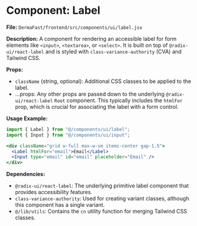 # Component: Label

**File:** `DermaFast/frontend/src/components/ui/label.jsx`

**Description:**
A component for rendering an accessible label for form elements like `<input>`, `<textarea>`, or `<select>`. It is built on top of `@radix-ui/react-label` and is styled with `class-variance-authority` (CVA) and Tailwind CSS.

**Props:**
*   `className` (string, optional): Additional CSS classes to be applied to the label.
*   ...props: Any other props are passed down to the underlying `@radix-ui/react-label` `Root` component. This typically includes the `htmlFor` prop, which is crucial for associating the label with a form control.

**Usage Example:**

```jsx
import { Label } from "@/components/ui/label";
import { Input } from "@/components/ui/input";

<div className="grid w-full max-w-sm items-center gap-1.5">
  <Label htmlFor="email">Email</Label>
  <Input type="email" id="email" placeholder="Email" />
</div>
```

**Dependencies:**
*   `@radix-ui/react-label`: The underlying primitive label component that provides accessibility features.
*   `class-variance-authority`: Used for creating variant classes, although this component has a single variant.
*   `@/lib/utils`: Contains the `cn` utility function for merging Tailwind CSS classes.

